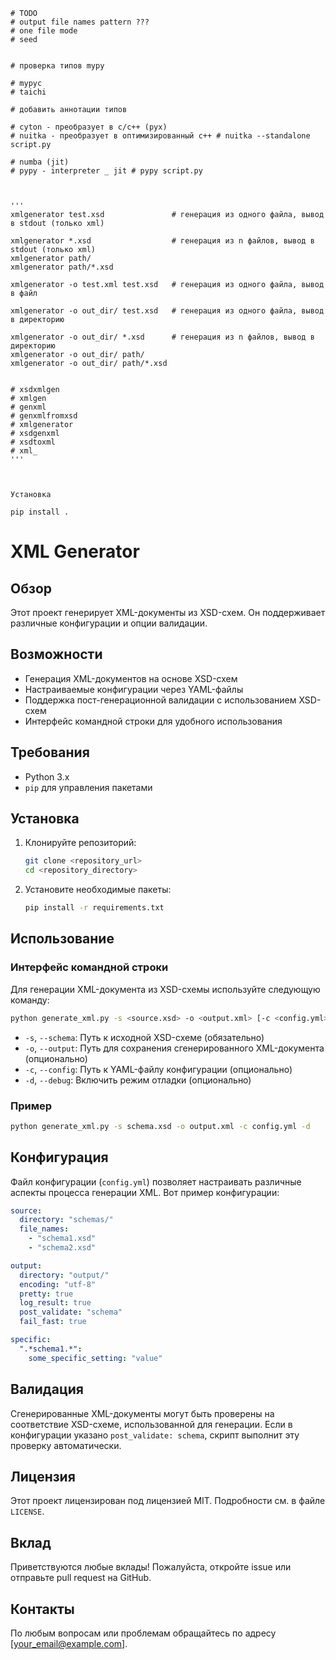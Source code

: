 ```
# TODO
# output file names pattern ???
# one file mode
# seed


# проверка типов mypy

# mypyc
# taichi

# добавить аннотации типов

# cyton - преобразует в c/c++ (pyx)
# nuitka - преобразует в оптимизированный c++ # nuitka --standalone script.py

# numba (jit)
# pypy - interpreter _ jit # pypy script.py



'''
xmlgenerator test.xsd               # генерация из одного файла, вывод в stdout (только xml)

xmlgenerator *.xsd                  # генерация из n файлов, вывод в stdout (только xml)
xmlgenerator path/
xmlgenerator path/*.xsd

xmlgenerator -o test.xml test.xsd   # генерация из одного файла, вывод в файл

xmlgenerator -o out_dir/ test.xsd   # генерация из одного файла, вывод в директорию

xmlgenerator -o out_dir/ *.xsd      # генерация из n файлов, вывод в директорию
xmlgenerator -o out_dir/ path/
xmlgenerator -o out_dir/ path/*.xsd


# xsdxmlgen
# xmlgen
# genxml
# genxmlfromxsd
# xmlgenerator
# xsdgenxml
# xsdtoxml
# xml_
'''



Установка

pip install .
```



# XML Generator

## Обзор

Этот проект генерирует XML-документы из XSD-схем. Он поддерживает различные конфигурации и опции валидации.

## Возможности

- Генерация XML-документов на основе XSD-схем
- Настраиваемые конфигурации через YAML-файлы
- Поддержка пост-генерационной валидации с использованием XSD-схем
- Интерфейс командной строки для удобного использования

## Требования

- Python 3.x
- `pip` для управления пакетами

## Установка

1. Клонируйте репозиторий:
    ```sh
    git clone <repository_url>
    cd <repository_directory>
    ```

2. Установите необходимые пакеты:
    ```sh
    pip install -r requirements.txt
    ```

## Использование

### Интерфейс командной строки

Для генерации XML-документа из XSD-схемы используйте следующую команду:

```sh
python generate_xml.py -s <source.xsd> -o <output.xml> [-c <config.yml>] [-d]
```

- `-s`, `--schema`: Путь к исходной XSD-схеме (обязательно)
- `-o`, `--output`: Путь для сохранения сгенерированного XML-документа (опционально)
- `-c`, `--config`: Путь к YAML-файлу конфигурации (опционально)
- `-d`, `--debug`: Включить режим отладки (опционально)

### Пример

```sh
python generate_xml.py -s schema.xsd -o output.xml -c config.yml -d
```

## Конфигурация

Файл конфигурации (`config.yml`) позволяет настраивать различные аспекты процесса генерации XML. Вот пример конфигурации:

```yaml
source:
  directory: "schemas/"
  file_names:
    - "schema1.xsd"
    - "schema2.xsd"

output:
  directory: "output/"
  encoding: "utf-8"
  pretty: true
  log_result: true
  post_validate: "schema"
  fail_fast: true

specific:
  ".*schema1.*":
    some_specific_setting: "value"
```

## Валидация

Сгенерированные XML-документы могут быть проверены на соответствие XSD-схеме, использованной для генерации. Если в конфигурации указано `post_validate: schema`, скрипт выполнит эту проверку автоматически.

## Лицензия

Этот проект лицензирован под лицензией MIT. Подробности см. в файле `LICENSE`.

## Вклад

Приветствуются любые вклады! Пожалуйста, откройте issue или отправьте pull request на GitHub.

## Контакты

По любым вопросам или проблемам обращайтесь по адресу [your_email@example.com].
